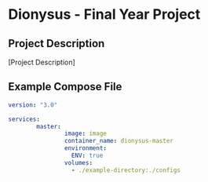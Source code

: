 # Dionysus - Final Year Project
## Project Description

[Project Description]

## Example Compose File
```yaml
version: "3.0"

services:
        master:
                image: image
                container_name: dionysus-master
                environment:
                  ENV: true
                volumes:
                  - ./example-directory:./configs
```

